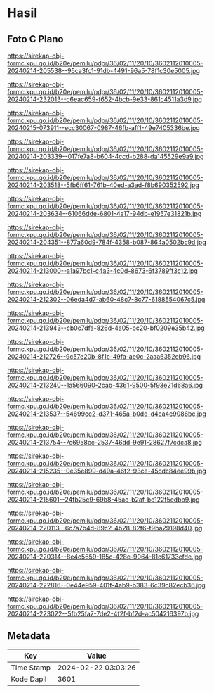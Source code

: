 # Hasil

## Foto C Plano

https://sirekap-obj-formc.kpu.go.id/b20e/pemilu/pdpr/36/02/11/20/10/3602112010005-20240214-205538--95ca3fc1-91db-4491-96a5-78f1c30e5005.jpg

https://sirekap-obj-formc.kpu.go.id/b20e/pemilu/pdpr/36/02/11/20/10/3602112010005-20240214-232013--c6eac659-f652-4bcb-9e33-861c4511a3d9.jpg

https://sirekap-obj-formc.kpu.go.id/b20e/pemilu/pdpr/36/02/11/20/10/3602112010005-20240215-073911--ecc30067-0987-46fb-aff1-49e7405336be.jpg

https://sirekap-obj-formc.kpu.go.id/b20e/pemilu/pdpr/36/02/11/20/10/3602112010005-20240214-203339--017fe7a8-b604-4ccd-b288-da145529e9a9.jpg

https://sirekap-obj-formc.kpu.go.id/b20e/pemilu/pdpr/36/02/11/20/10/3602112010005-20240214-203518--5fb6ff61-761b-40ed-a3ad-f8b690352592.jpg

https://sirekap-obj-formc.kpu.go.id/b20e/pemilu/pdpr/36/02/11/20/10/3602112010005-20240214-203634--61066dde-6801-4a17-94db-e1957e31821b.jpg

https://sirekap-obj-formc.kpu.go.id/b20e/pemilu/pdpr/36/02/11/20/10/3602112010005-20240214-204351--877a60d9-784f-4358-b087-864a0502bc9d.jpg

https://sirekap-obj-formc.kpu.go.id/b20e/pemilu/pdpr/36/02/11/20/10/3602112010005-20240214-213000--a1a97bc1-c4a3-4c0d-8673-6f3789ff3c12.jpg

https://sirekap-obj-formc.kpu.go.id/b20e/pemilu/pdpr/36/02/11/20/10/3602112010005-20240214-212302--06eda4d7-ab60-48c7-8c77-6188554067c5.jpg

https://sirekap-obj-formc.kpu.go.id/b20e/pemilu/pdpr/36/02/11/20/10/3602112010005-20240214-213943--cb0c7dfa-826d-4a05-bc20-bf0209e35b42.jpg

https://sirekap-obj-formc.kpu.go.id/b20e/pemilu/pdpr/36/02/11/20/10/3602112010005-20240214-212726--9c57e20b-8f1c-49fa-ae0c-2aaa6352eb96.jpg

https://sirekap-obj-formc.kpu.go.id/b20e/pemilu/pdpr/36/02/11/20/10/3602112010005-20240214-213240--1a566090-2cab-4361-9500-5f93e21d68a6.jpg

https://sirekap-obj-formc.kpu.go.id/b20e/pemilu/pdpr/36/02/11/20/10/3602112010005-20240214-213537--54699cc2-d371-465a-b0dd-d4ca4e9086bc.jpg

https://sirekap-obj-formc.kpu.go.id/b20e/pemilu/pdpr/36/02/11/20/10/3602112010005-20240214-213754--7c6958cc-2537-46dd-9e91-28627f7cdca8.jpg

https://sirekap-obj-formc.kpu.go.id/b20e/pemilu/pdpr/36/02/11/20/10/3602112010005-20240214-215235--0e35e899-d49a-46f2-93ce-45cdc84ee99b.jpg

https://sirekap-obj-formc.kpu.go.id/b20e/pemilu/pdpr/36/02/11/20/10/3602112010005-20240214-215601--24fb25c9-69b8-45ac-b2af-be122f5edbb9.jpg

https://sirekap-obj-formc.kpu.go.id/b20e/pemilu/pdpr/36/02/11/20/10/3602112010005-20240214-220113--6c7a7b4d-89c2-4b28-82f6-f9ba29198d40.jpg

https://sirekap-obj-formc.kpu.go.id/b20e/pemilu/pdpr/36/02/11/20/10/3602112010005-20240214-220314--8e4c5659-185c-428e-9064-81c61733cfde.jpg

https://sirekap-obj-formc.kpu.go.id/b20e/pemilu/pdpr/36/02/11/20/10/3602112010005-20240214-222816--0e44e959-401f-4ab9-b383-6c39c82ecb36.jpg

https://sirekap-obj-formc.kpu.go.id/b20e/pemilu/pdpr/36/02/11/20/10/3602112010005-20240214-223022--5fb25fa7-7de2-4f2f-bf2d-ac504216397b.jpg


## Metadata

| Key        | Value               |
| ---------- | ------------------- |
| Time Stamp | 2024-02-22 03:03:26 |
| Kode Dapil | 3601                |




